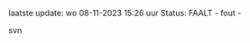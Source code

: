 laatste update: 
wo 08-11-2023 15:26   uur 
Status: FAALT - fout - 
<div class="service R">svn</div>